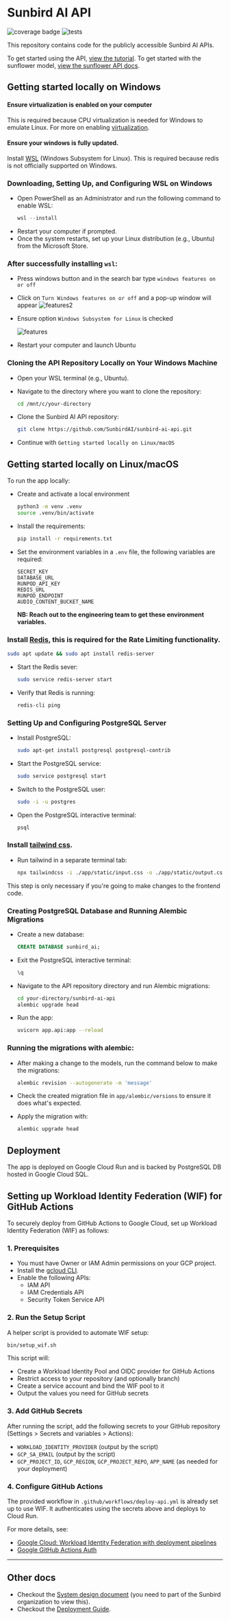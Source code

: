 # Sunbird AI API

![coverage badge](coverage.svg)
![tests](https://github.com/SunbirdAI/sunbird-ai-api/actions/workflows/build-test.yml/badge.svg)

This repository contains code for the publicly accessible Sunbird AI APIs.

To get started using the API, [view the tutorial](tutorial.md).
To get started with the sunflower model, [view the sunflower API docs](sunflower_api_docs.md).

## Getting started locally on Windows

#### Ensure virtualization is enabled on your computer

This is required because CPU virtualization is needed for Windows to emulate Linux. For more on enabling [virtualization](https://www.ninjaone.com/blog/enable-hyper-v-on-windows/).

#### Ensure your windows is fully updated.

Install [WSL](https://learn.microsoft.com/en-us/windows/wsl/install) (Windows Subsystem for Linux). This is required because redis is not officially supported on Windows.

### Downloading, Setting Up, and Configuring WSL on Windows
-  Open PowerShell as an Administrator and run the following command to enable WSL:
    ```powershell
    wsl --install
    ```
-  Restart your computer if prompted.
-  Once the system restarts, set up your Linux distribution (e.g., Ubuntu) from the Microsoft Store.

### After successfully installing `wsl`:

- Press windows button and in the search bar type `windows features on or off`
- Click on `Turn Windows features on or off` and a pop-up window will appear
![features2](features2.png)
- Ensure option `Windows Subsystem for Linux` is checked

  ![features](features.png)

- Restart your computer and launch Ubuntu

### Cloning the API Repository Locally on Your Windows Machine
- Open your WSL terminal (e.g., Ubuntu).
- Navigate to the directory where you want to clone the repository:
  ```bash
  cd /mnt/c/your-directory
  ```
- Clone the Sunbird AI API repository:
  ```bash
  git clone https://github.com/SunbirdAI/sunbird-ai-api.git
  ```

- Continue with `Getting started locally on Linux/macOS`

## Getting started locally on Linux/macOS
To run the app locally:
- Create and activate a local environment

    ```bash
    python3 -m venv .venv
    source .venv/bin/activate
    ```
- Install the requirements:
    ```bash
    pip install -r requirements.txt
    ```
- Set the environment variables in a `.env` file, the following variables are required:
    ```
    SECRET_KEY
    DATABASE_URL
    RUNPOD_API_KEY
    REDIS_URL
    RUNPOD_ENDPOINT
    AUDIO_CONTENT_BUCKET_NAME
    ```
    **NB: Reach out to the engineering team to get these environment variables.**
 
 
 ### Install [Redis](https://redis.io/), this is required for the Rate Limiting functionality.
```bash
sudo apt update && sudo apt install redis-server
```
- Start the Redis sever:
    ```bash
    sudo service redis-server start
    ```
- Verify that Redis is running:

    ```bash
    redis-cli ping
    ```


### Setting Up and Configuring PostgreSQL Server
- Install PostgreSQL:
    ```bash
  sudo apt-get install postgresql postgresql-contrib
  ```
- Start the PostgreSQL service:
  ```bash
  sudo service postgresql start
  ```

-  Switch to the PostgreSQL user:
   ```bash
   sudo -i -u postgres
     ```

-  Open the PostgreSQL interactive terminal:
   ```bash
   psql
    ```

### Install [tailwind css](https://tailwindcss.com/docs/installation).
- Run tailwind in a separate terminal tab:

    ```bash
    npx tailwindcss -i ./app/static/input.css -o ./app/static/output.css --watch
    ```
This step is only necessary if you're going to make changes to the frontend code.

### Creating PostgreSQL Database and Running Alembic Migrations
- Create a new database:
    ```sql
    CREATE DATABASE sunbird_ai;
    ```
-  Exit the PostgreSQL interactive terminal:
    ```sql
    \q
    ```
- Navigate to the API repository directory and run Alembic migrations:
    ```bash
    cd your-directory/sunbird-ai-api
    alembic upgrade head
    ```
- Run the app:
    ```bash
    uvicorn app.api:app --reload
    ```

### Running the migrations with alembic:
- After making a change to the models, run the command below to make the migrations:
    ```bash
    alembic revision --autogenerate -m 'message'
    ```

- Check the created migration file in `app/alembic/versions` to ensure it does what's expected.
- Apply the migration with:
    ```bash
    alembic upgrade head
    ```


## Deployment
The app is deployed on Google Cloud Run and is backed by PostgreSQL DB hosted in Google Cloud SQL.

## Setting up Workload Identity Federation (WIF) for GitHub Actions

To securely deploy from GitHub Actions to Google Cloud, set up Workload Identity Federation (WIF) as follows:

### 1. Prerequisites
- You must have Owner or IAM Admin permissions on your GCP project.
- Install the [gcloud CLI](https://cloud.google.com/sdk/docs/install).
- Enable the following APIs:
  - IAM API
  - IAM Credentials API
  - Security Token Service API

### 2. Run the Setup Script
A helper script is provided to automate WIF setup:

```bash
bin/setup_wif.sh
```
This script will:
- Create a Workload Identity Pool and OIDC provider for GitHub Actions
- Restrict access to your repository (and optionally branch)
- Create a service account and bind the WIF pool to it
- Output the values you need for GitHub secrets

### 3. Add GitHub Secrets
After running the script, add the following secrets to your GitHub repository (Settings > Secrets and variables > Actions):
- `WORKLOAD_IDENTITY_PROVIDER` (output by the script)
- `GCP_SA_EMAIL` (output by the script)
- `GCP_PROJECT_ID`, `GCP_REGION`, `GCP_PROJECT_REPO`, `APP_NAME` (as needed for your deployment)

### 4. Configure GitHub Actions
The provided workflow in `.github/workflows/deploy-api.yml` is already set up to use WIF. It authenticates using the secrets above and deploys to Cloud Run.

For more details, see:
- [Google Cloud: Workload Identity Federation with deployment pipelines](https://cloud.google.com/iam/docs/workload-identity-federation-with-deployment-pipelines)
- [Google GitHub Actions Auth](https://github.com/google-github-actions/auth#setting-up-workload-identity-federation)

---
## Other docs
- Checkout the [System design document](https://github.com/SunbirdAI/sunbird-docs/blob/main/06-design-docs/language/API_Framework.md) (you need to part of the Sunbird organization to view this).
- Checkout the [Deployment Guide](https://github.com/SunbirdAI/sunbird-ai-api/blob/main/api-deployment-docs.md).
